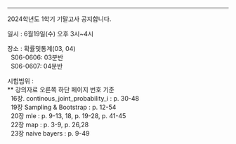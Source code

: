 
---
2024학년도 1학기 기말고사 공지합니다.

일시 : 6월19일(수) 오후 3시~4시

장소 : 확률및통계(03, 04)  
  S06-0606: 03분반  
  S06-0607: 04분반

시험범위 :  
** 강의자료 오른쪽 하단 페이지 번호 기준  
  16장. continous_joint_probability_i : p. 30-48  
  19장 Sampling & Bootstrap : p. 12-54   
  20장 mle : p. 9-13, 18, p. 19-28, p. 41-45  
  22장 map : p. 3-9, p. 26,28  
  23장 naive bayers : p. 9-49
